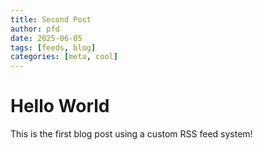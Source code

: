 ```yaml
---
title: Second Post
author: pfd
date: 2025-06-05
tags: [feeds, blog]
categories: [meta, cool]
---
```


# Hello World

This is the first blog post using a custom RSS feed system!
